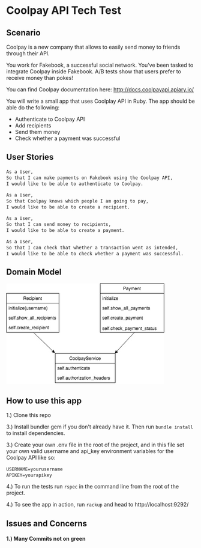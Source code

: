 # Coolpay API Tech Test
## Scenario

Coolpay is a new company that allows to easily send money to friends through their API.

You work for Fakebook, a successful social network. You’ve been tasked to integrate Coolpay inside Fakebook. A/B tests show that users prefer to receive money than pokes!

You can find Coolpay documentation here: http://docs.coolpayapi.apiary.io/

You will write a small app that uses Coolplay API in Ruby. The app should be able do the following:

- Authenticate to Coolpay API
- Add recipients
- Send them money
- Check whether a payment was successful

## User Stories

```
As a User,
So that I can make payments on Fakebook using the Coolpay API,
I would like to be able to authenticate to Coolpay.
```

```
As a User,
So that Coolpay knows which people I am going to pay,
I would like to be able to create a recipient.
```

```
As a User,
So that I can send money to recipients,
I would like to be able to create a payment.
```

```
As a User,
So that I can check that whether a transaction went as intended,
I would like to be able to check whether a payment was successful.
```
## Domain Model
![Domain Model](Fakebook-CoolpayAPI-domain-model.jpg)

## How to use this app

1.) Clone this repo

3.) Install bundler gem if you don't already have it. Then run ```bundle install``` to install dependencies.

3.) Create your own .env file in the root of the project, and in this file set your own valid username and api_key environment variables for the Coolpay API like so:
```
USERNAME=yourusername
APIKEY=yourapikey
```
4.) To run the tests run ```rspec``` in the command line from the root of the project.

4.) To see the app in action, run ```rackup``` and head to http://localhost:9292/

## Issues and Concerns

#### 1.) Many Commits not on green
